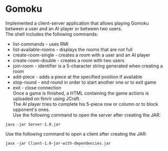 # Gomoku
Implemented a client-server application that allows playing Gomoku between a user and an AI player or between two users.  
The shell includes the following commands:  
 - list-commands - uses RMI  
 - list-available-rooms - displays the rooms that are not full  
 - create-room-single - creates a room with a user and an AI player  
 - create-room-double - creates a room with two users  
 - join-room <identifier> - identifier is a 5-character string generated when creating a room  
 - add-piece <row> <position> - adds a piece at the specified position if available  
 - stop-round - end round in order to start another one or to exit game  
 - exit - close connection  
Once a game is finished, a HTML containing the game actions is uploaded on fenrir using JCraft.  
The AI player tries to complete his 5-piece row or column or to block opponent's ones.  
Use the following command to open the server after creating the JAR:  
```
java -jar Server-1.0.jar
```
Use the following command to open a client after creating the JAR:  
```
java -jar Client-1.0-jar-with-dependencies.jar
```
